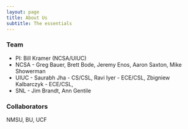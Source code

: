 ```yaml
---
layout: page
title: About Us
subtitle: The essentials
---
```


### Team ###
* PI: Bill Kramer (NCSA/UIUC)
* NCSA - Greg Bauer, Brett Bode, Jeremy Enos, Aaron Saxton, Mike Showerman
* UIUC - Saurabh Jha - CS/CSL, Ravi Iyer - ECE/CSL, Zbigniew Kalbarczyk - ECE/CSL,
* SNL - Jim Brandt, Ann Gentile

### Collaborators ###
NMSU, BU, UCF
